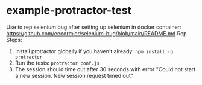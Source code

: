 # example-protractor-test

Use to rep selenium bug after setting up selenium in docker container: https://github.com/eecormier/selenium-bug/blob/main/README.md 
Rep Steps:
1. Install protractor globally if you haven't already: `npm install -g protractor`
2. Run the tests: `protractor conf.js`
3. The session should time out after 30 seconds with error "Could not start a new session. New session request timed out"
